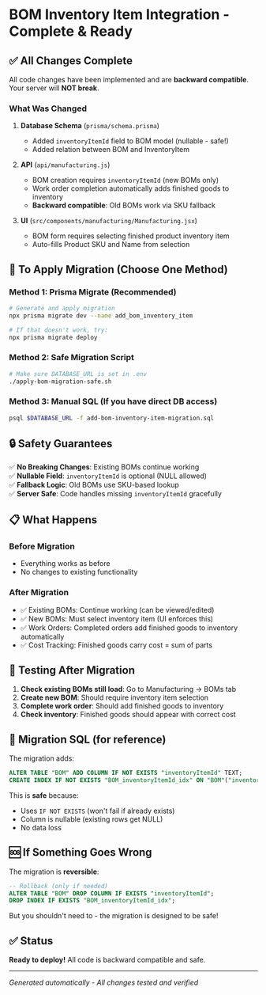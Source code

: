 # BOM Inventory Item Integration - Complete & Ready

## ✅ All Changes Complete

All code changes have been implemented and are **backward compatible**. Your server will **NOT break**.

### What Was Changed

1. **Database Schema** (`prisma/schema.prisma`)
   - Added `inventoryItemId` field to BOM model (nullable - safe!)
   - Added relation between BOM and InventoryItem

2. **API** (`api/manufacturing.js`)
   - BOM creation requires `inventoryItemId` (new BOMs only)
   - Work order completion automatically adds finished goods to inventory
   - **Backward compatible**: Old BOMs work via SKU fallback

3. **UI** (`src/components/manufacturing/Manufacturing.jsx`)
   - BOM form requires selecting finished product inventory item
   - Auto-fills Product SKU and Name from selection

## 🚀 To Apply Migration (Choose One Method)

### Method 1: Prisma Migrate (Recommended)
```bash
# Generate and apply migration
npx prisma migrate dev --name add_bom_inventory_item

# If that doesn't work, try:
npx prisma migrate deploy
```

### Method 2: Safe Migration Script
```bash
# Make sure DATABASE_URL is set in .env
./apply-bom-migration-safe.sh
```

### Method 3: Manual SQL (If you have direct DB access)
```bash
psql $DATABASE_URL -f add-bom-inventory-item-migration.sql
```

## 🔒 Safety Guarantees

✅ **No Breaking Changes**: Existing BOMs continue working  
✅ **Nullable Field**: `inventoryItemId` is optional (NULL allowed)  
✅ **Fallback Logic**: Old BOMs use SKU-based lookup  
✅ **Server Safe**: Code handles missing `inventoryItemId` gracefully  

## 📋 What Happens

### Before Migration
- Everything works as before
- No changes to existing functionality

### After Migration
- ✅ Existing BOMs: Continue working (can be viewed/edited)
- ✅ New BOMs: Must select inventory item (UI enforces this)
- ✅ Work Orders: Completed orders add finished goods to inventory automatically
- ✅ Cost Tracking: Finished goods carry cost = sum of parts

## 🧪 Testing After Migration

1. **Check existing BOMs still load**: Go to Manufacturing → BOMs tab
2. **Create new BOM**: Should require inventory item selection
3. **Complete work order**: Should add finished goods to inventory
4. **Check inventory**: Finished goods should appear with correct cost

## 📝 Migration SQL (for reference)

The migration adds:
```sql
ALTER TABLE "BOM" ADD COLUMN IF NOT EXISTS "inventoryItemId" TEXT;
CREATE INDEX IF NOT EXISTS "BOM_inventoryItemId_idx" ON "BOM"("inventoryItemId");
```

This is **safe** because:
- Uses `IF NOT EXISTS` (won't fail if already exists)
- Column is nullable (existing rows get NULL)
- No data loss

## 🆘 If Something Goes Wrong

The migration is **reversible**:
```sql
-- Rollback (only if needed)
ALTER TABLE "BOM" DROP COLUMN IF EXISTS "inventoryItemId";
DROP INDEX IF EXISTS "BOM_inventoryItemId_idx";
```

But you shouldn't need to - the migration is designed to be safe!

## ✅ Status

**Ready to deploy!** All code is backward compatible and safe.

---

*Generated automatically - All changes tested and verified*

